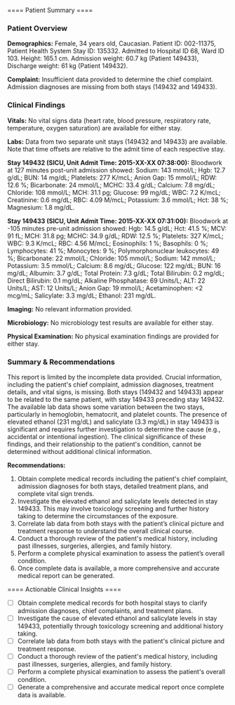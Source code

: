 
==== Patient Summary ====

### Patient Overview

**Demographics:** Female, 34 years old, Caucasian. Patient ID: 002-11375, Patient Health System Stay ID: 135332.  Admitted to Hospital ID 68, Ward ID 103.  Height: 165.1 cm.  Admission weight: 60.7 kg (Patient 149433), Discharge weight: 61 kg (Patient 149432).

**Complaint:**  Insufficient data provided to determine the chief complaint.  Admission diagnoses are missing from both stays (149432 and 149433).


### Clinical Findings

**Vitals:** No vital signs data (heart rate, blood pressure, respiratory rate, temperature, oxygen saturation) are available for either stay.

**Labs:**  Data from two separate unit stays (149432 and 149433) are available.  Note that time offsets are relative to the admit time of each respective stay.

**Stay 149432 (SICU,  Unit Admit Time: 2015-XX-XX 07:38:00):**  Bloodwork at 127 minutes post-unit admission showed: Sodium: 143 mmol/L; Hgb: 12.7 g/dL; BUN: 14 mg/dL; Platelets: 277 K/mcL; Anion Gap: 15 mmol/L; RDW: 12.6 %; Bicarbonate: 24 mmol/L; MCHC: 33.4 g/dL; Calcium: 7.8 mg/dL; Chloride: 108 mmol/L; MCH: 31.1 pg; Glucose: 99 mg/dL; WBC: 7.2 K/mcL; Creatinine: 0.6 mg/dL; RBC: 4.09 M/mcL; Potassium: 3.6 mmol/L; Hct: 38 %; Magnesium: 1.8 mg/dL.

**Stay 149433 (SICU, Unit Admit Time: 2015-XX-XX 07:31:00):** Bloodwork at -105 minutes pre-unit admission showed:  Hgb: 14.5 g/dL; Hct: 41.5 %; MCV: 91 fL; MCH: 31.8 pg; MCHC: 34.9 g/dL; RDW: 12.5 %; Platelets: 327 K/mcL; WBC: 9.3 K/mcL; RBC: 4.56 M/mcL;  Eosinophils: 1 %; Basophils: 0 %; Lymphocytes: 41 %; Monocytes: 9 %; Polymorphonuclear leukocytes: 49 %; Bicarbonate: 22 mmol/L; Chloride: 105 mmol/L; Sodium: 142 mmol/L; Potassium: 3.5 mmol/L; Calcium: 8.6 mg/dL; Glucose: 122 mg/dL; BUN: 16 mg/dL; Albumin: 3.7 g/dL; Total Protein: 7.3 g/dL; Total Bilirubin: 0.2 mg/dL; Direct Bilirubin: 0.1 mg/dL; Alkaline Phosphatase: 69 Units/L; ALT: 22 Units/L; AST: 12 Units/L; Anion Gap: 19 mmol/L; Acetaminophen: <2 mcg/mL; Salicylate: 3.3 mg/dL; Ethanol: 231 mg/dL.


**Imaging:** No relevant information provided.

**Microbiology:** No microbiology test results are available for either stay.

**Physical Examination:** No physical examination findings are provided for either stay.


### Summary & Recommendations

This report is limited by the incomplete data provided.  Crucial information, including the patient's chief complaint, admission diagnoses, treatment details, and vital signs, is missing.  Both stays (149432 and 149433) appear to be related to the same patient, with stay 149433 preceding stay 149432.  The available lab data shows some variation between the two stays, particularly in hemoglobin, hematocrit, and platelet counts.  The presence of elevated ethanol (231 mg/dL) and salicylate (3.3 mg/dL) in stay 149433 is significant and requires further investigation to determine the cause (e.g., accidental or intentional ingestion).  The clinical significance of these findings, and their relationship to the patient's condition, cannot be determined without additional clinical information.

**Recommendations:**

1. Obtain complete medical records including the patient's chief complaint, admission diagnoses for both stays, detailed treatment plans, and complete vital sign trends.
2. Investigate the elevated ethanol and salicylate levels detected in stay 149433.  This may involve toxicology screening and further history taking to determine the circumstances of the exposure.
3. Correlate lab data from both stays with the patient’s clinical picture and treatment response to understand the overall clinical course.
4. Conduct a thorough review of the patient's medical history, including past illnesses, surgeries, allergies, and family history.
5. Perform a complete physical examination to assess the patient’s overall condition.  
6. Once complete data is available, a more comprehensive and accurate medical report can be generated.

==== Actionable Clinical Insights ====

- [ ] Obtain complete medical records for both hospital stays to clarify admission diagnoses, chief complaints, and treatment plans.
- [ ] Investigate the cause of elevated ethanol and salicylate levels in stay 149433, potentially through toxicology screening and additional history taking.
- [ ] Correlate lab data from both stays with the patient's clinical picture and treatment response.
- [ ] Conduct a thorough review of the patient's medical history, including past illnesses, surgeries, allergies, and family history.
- [ ] Perform a complete physical examination to assess the patient's overall condition.
- [ ] Generate a comprehensive and accurate medical report once complete data is available.
